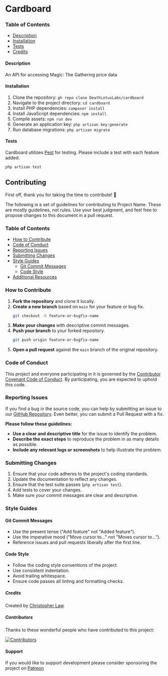 # Cardboard

### Table of Contents
- [Description](#description)
- [Installation](#installation)
- [Tests](#tests)
- [Credits](#credits)

#### <a id="description">Description</a>
An API for accessing Magic: The Gathering price data

#### <a id="installation">Installation</a>
1. Clone the repository: `gh repo clone DeathLotusLabs/cardboard`
2. Navigate to the project directory: `cd cardboard`
3. Install PHP dependencies: `composer install`
4. Install JavaScript dependencies: `npm install`
5. Compile assets: `npm run dev`
6. Generate an application key: `php artisan key:generate`
7. Run database migrations: `php artisan migrate`

#### <a id="tests">Tests</a>
Cardboard utilizes <a target="_blank" href="https://www.pestphp.com">Pest</a> for testing. Please include a test with each feature added.

```
php artisan test
```

## Contributing

First off, thank you for taking the time to contribute! 🎉

The following is a set of guidelines for contributing to Project Name. These are mostly guidelines, not rules. Use your best judgment, and feel free to propose changes to this document in a pull request.

### Table of Contents
- [How to Contribute](#how-to-contribute)
- [Code of Conduct](#code-of-conduct)
- [Reporting Issues](#reporting-issues)
- [Submitting Changes](#submitting-changes)
- [Style Guides](#style-guides)
  - [Git Commit Messages](#git-commit-messages)
  - [Code Style](#code-style)
- [Additional Resources](#additional-resources)

### How to Contribute

1. **Fork the repository** and clone it locally.
2. **Create a new branch** based on `main` for your feature or bug fix.
    ```sh
    git checkout -b feature-or-bugfix-name
    ```
3. **Make your changes** with descriptive commit messages.
4. **Push your branch** to your forked repository.
    ```sh
    git push origin feature-or-bugfix-name
    ```
5. **Open a pull request** against the `main` branch of the original repository.

### Code of Conduct

This project and everyone participating in it is governed by the [Contributor Covenant Code of Conduct](https://www.contributor-covenant.org/version/2/0/code_of_conduct.html). By participating, you are expected to uphold this code.

### Reporting Issues

If you find a bug in the source code, you can help by submitting an issue to our [GitHub Repository](https://github.com/deathlotuslabs/cardboard/issues). Even better, you can submit a Pull Request with a fix.

**Please follow these guidelines:**
- **Use a clear and descriptive title** for the issue to identify the problem.
- **Describe the exact steps** to reproduce the problem in as many details as possible.
- **Include any relevant logs or screenshots** to help illustrate the problem.

### Submitting Changes

1. Ensure that your code adheres to the project's coding standards.
2. Update the documentation to reflect any changes.
3. Ensure that the test suite passes (`php artisan test`).
4. Add tests to cover your changes.
5. Make sure your commit messages are clear and descriptive.

### Style Guides

#### Git Commit Messages

- Use the present tense ("Add feature" not "Added feature").
- Use the imperative mood ("Move cursor to..." not "Moves cursor to...").
- Reference issues and pull requests liberally after the first line.

#### Code Style

- Follow the coding style conventions of the project.
- Use consistent indentation.
- Avoid trailing whitespace.
- Ensure code passes all linting and formatting checks.


##### <a id="credits">Credits</a>
Created by <a target="_blank" href="https://x.com/ChristopherLaw_">Christopher Law</a>.

##### Contributors

Thanks to these wonderful people who have contributed to this project:

[![Contributors](https://contrib.rocks/image?repo=DeathLotusLabs/cardboard-api)](https://github.com/deathlotuslabs/cardboard-api/graphs/contributors)

#### <a id="support">Support</a>
If you would like to support development please consider sponsoring the project on <a target="_blank" href="https://www.patreon.com/DeathLotusLabs">Patreon</a>
